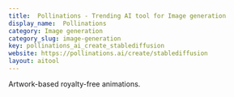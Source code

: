 ```yaml
---
title:  Pollinations - Trending AI tool for Image generation
display_name:  Pollinations
category: Image generation
category_slug: image-generation
key: pollinations_ai_create_stablediffusion
website: https://pollinations.ai/create/stablediffusion
layout: aitool
---
```


Artwork-based royalty-free animations.
